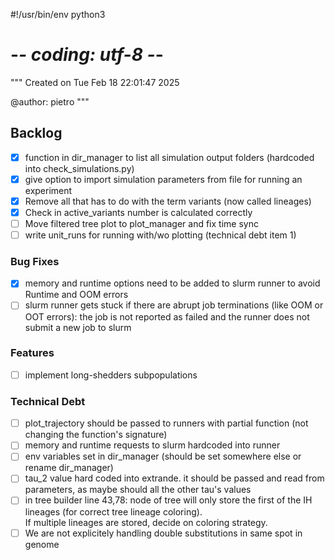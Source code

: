 #!/usr/bin/env python3
# -*- coding: utf-8 -*-
"""
Created on Tue Feb 18 22:01:47 2025

@author: pietro
"""

## Backlog
- [x] function in dir_manager to list all simulation output folders (hardcoded into check_simulations.py)
- [x] give option to import simulation parameters from file for running an experiment
- [x] Remove all that has to do with the term variants (now called lineages)
- [x] Check in active_variants number is calculated correctly
- [ ] Move filtered tree plot to plot_manager and fix time sync
- [ ] write unit_runs for running with/wo plotting (technical debt item 1)

### Bug Fixes
- [x] memory and runtime options need to be added to slurm runner to avoid Runtime and OOM errors
- [ ] slurm runner gets stuck if there are abrupt job terminations (like OOM or OOT errors): the job is not reported as failed and the runner does not submit a new job to slurm

### Features
- [ ] implement long-shedders subpopulations

### Technical Debt
- [ ] plot_trajectory should be passed to runners with partial function (not changing the function's signature)
- [ ] memory and runtime requests to slurm hardcoded into runner
- [ ] env variables set in dir_manager (should be set somewhere else or rename dir_manager)
- [ ] tau_2 value hard coded into extrande. it should be passed and read from parameters, as maybe should all the other tau's values 
- [ ] in tree builder line 43,78: node of tree will only store the first of the IH lineages (for correct tree lineage coloring).  
      If multiple lineages are stored, decide on coloring strategy.
- [ ] We are not explicitely handling double substitutions in same spot in genome